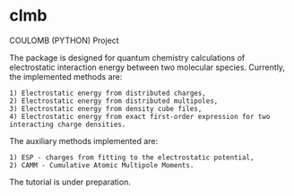 clmb
====

COULOMB (PYTHON) Project

The package is designed for quantum chemistry calculations
of electrostatic interaction energy between two molecular species.
Currently, the implemented methods are:

	1) Electrostatic energy from distributed charges,
	2) Electrostatic energy from distributed multipoles,
	3) Electrostatic energy from density cube files,
	4) Electrostatic energy from exact first-order expression for two interacting charge densities. 
   
The auxiliary methods implemented are:

	1) ESP - charges from fitting to the electrostatic potential,
	2) CAMM - Cumulative Atomic Multipole Moments.

The tutorial is under preparation. 
